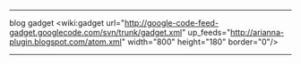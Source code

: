 
---

blog gadget
<wiki:gadget url="http://google-code-feed-gadget.googlecode.com/svn/trunk/gadget.xml" up\_feeds="http://arianna-plugin.blogspot.com/atom.xml"  width="800" height="180" border="0"/>

---
